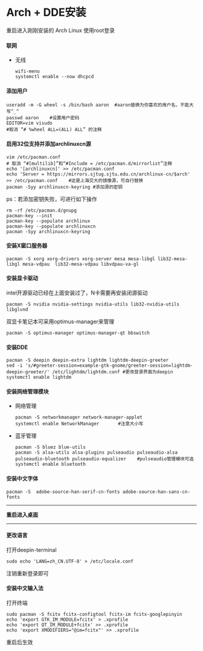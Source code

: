 # Arch + DDE安装

重启进入刚刚安装的 Arch Linux 使用root登录

#### 联网

- 无线

  ```shell
  wifi-menu
  systemctl enable --now dhcpcd
  ```

#### 添加用户

```shell
useradd -m -G wheel -s /bin/bash aaron	#aaron替换为你喜欢的用户名，不能大写^_^
passwd aaron	#设置用户密码
EDITOR=vim visudo
#取消 “# %wheel ALL=(ALL) ALL” 的注释
```

#### 启用32位支持并添加archlinuxcn源

```shell
vim /etc/pacman.conf
# 取消 “#[multilib]”和“#Include = /etc/pacman.d/mirrorlist”注释
echo '[archlinuxcn]' >> /etc/pacman.conf
echo 'Server = https://mirrors.sjtug.sjtu.edu.cn/archlinux-cn/$arch' >> /etc/pacman.conf	#这是上海交大的镜像源，可自行替换
pacman -Syy archlinuxcn-keyring	#添加源的密钥
```

ps：若添加密钥失败，可进行如下操作

```shell
rm -rf /etc/pacman.d/gnupg
pacman-key --init
pacman-key --populate archlinux
pacman-key --populate archlinuxcn
pacman -Syy archlinuxcn-keyring
```

#### 安装X窗口服务器

```shell
pacman -S xorg xorg-drivers xorg-server mesa mesa-libgl lib32-mesa-libgl mesa-vdpau  lib32-mesa-vdpau libvdpau-va-gl 
```

#### 安装显卡驱动

intel开源驱动已经在上面安装过了，N卡需要再安装闭源驱动

```shell
pacman -S nvidia nvidia-settings nvidia-utils lib32-nvidia-utils libglvnd
```

双显卡笔记本可采用optimus-manager来管理

```shell
pacman -S optimus-manager optimus-manager-qt bbswitch
```

#### 安装DDE

```shell
pacman -S deepin deepin-extra lightdm lightdm-deepin-greeter
sed -i 's/#greeter-session=example-gtk-gnome/greeter-session=lightdm-deepin-greeter/' /etc/lightdm/lightdm.conf	#更改登录界面为deepin
systemctl enable lightdm
```

#### 安装网络管理模块

- 网络管理

  ```shell
  pacman -S networkmanager network-manager-applet
  systemctl enable NetworkManager		#注意大小写
  ```

- 蓝牙管理

  ```shell
  pacman -S bluez blue-utils 
  pacman -S alsa-utils alsa-plugins pulseaudio pulseaudio-alsa pulseaudio-bluetooth pulseaudio-equalizer	#pulseaudio管理模块可选
  systemctl enable bluetooth
  ```

#### 安装中文字体

```shell
pacman -S  adobe-source-han-serif-cn-fonts adobe-source-han-sans-cn-fonts
```

----------------------------------------

**重启进入桌面**

----------------------------------------

#### 更改语言

打开deepin-terminal

```shell
sudo echo 'LANG=zh_CN.UTF-8' > /etc/locale.conf
```

注销重新登录即可

#### 安装中文输入法

打开终端

```shell
sudo pacman -S fcitx fcitx-configtool fcitx-im fcitx-googlepinyin
echo 'export GTK_IM_MODULE=fcitx' > .xprofile
echo 'export QT_IM_MODULE+fcitx' >> .xprofile
echo 'export XMODIFIERS="@im=fcitx"' >> .xprofile
```

重启后生效

